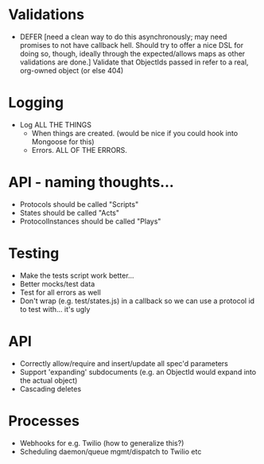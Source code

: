 # Validations
*   DEFER [need a clean way to do this asynchronously; may need promises to not have callback hell. Should try to offer a nice DSL for doing so, though, ideally through the expected/allows maps as other validations are done.] Validate that ObjectIds passed in refer to a real, org-owned object (or else 404)


# Logging
* Log ALL THE THINGS
  * When things are created. (would be nice if you could hook into Mongoose for this)
  * Errors. ALL OF THE ERRORS.


# API - naming thoughts...
* Protocols should be called "Scripts"
* States should be called "Acts"
* ProtocolInstances should be called "Plays" 


# Testing
* Make the tests script work better... 
* Better mocks/test data
* Test for all errors as well
* Don't wrap (e.g. test/states.js) in a callback so we can use a protocol id to test with... it's ugly


# API
* Correctly allow/require and insert/update all spec'd parameters
* Support 'expanding' subdocuments (e.g. an ObjectId would expand into the actual object)
* Cascading deletes


# Processes
* Webhooks for e.g. Twilio (how to generalize this?)
* Scheduling daemon/queue mgmt/dispatch to Twilio etc
